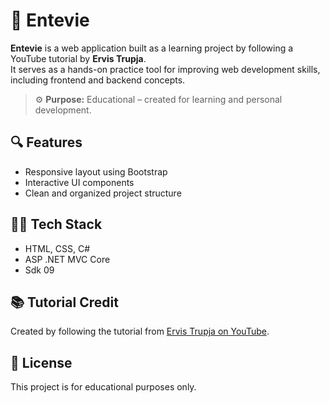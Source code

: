 # 🚀 Entevie

**Entevie** is a web application built as a learning project by following a YouTube tutorial by **Ervis Trupja**.  
It serves as a hands-on practice tool for improving web development skills, including frontend and backend concepts.

> ⚙️ **Purpose:** Educational – created for learning and personal development.

## 🔍 Features
- Responsive layout using Bootstrap
- Interactive UI components
- Clean and organized project structure

## 🧑‍💻 Tech Stack
- HTML, CSS, C#
- ASP .NET MVC Core
- Sdk 09

## 📚 Tutorial Credit
Created by following the tutorial from [Ervis Trupja on YouTube]([https://www.youtube.com/@ErvisTrupja](https://www.youtube.com/watch?v=JL5c0y96MWc&list=PL2Q8rFbm-4ruTcZY39MNOsEu4p76HQ5VX&index=5)).

## 📄 License
This project is for educational purposes only.
